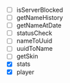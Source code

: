 - [ ] isServerBlocked
- [ ] getNameHistory
- [ ] getNameAtDate
- [ ] statusCheck
- [ ] nameToUuid
- [ ] uuidToName
- [ ] getSkin
- [X] stats
- [X] player
